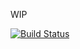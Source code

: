 WIP

[![Build Status](https://travis-ci.org/co-dan/Haskell-PetriNets.png?branch=master)](https://travis-ci.org/co-dan/Haskell-PetriNets)
